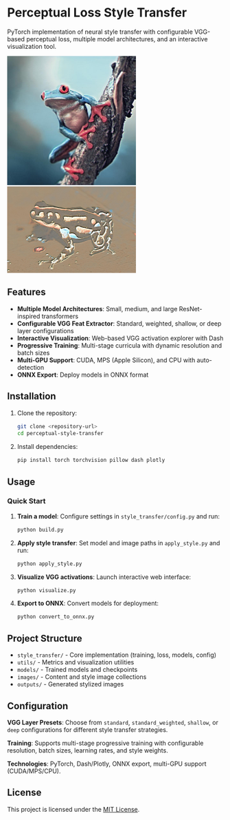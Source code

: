 # Perceptual Loss Style Transfer

PyTorch implementation of neural style transfer with configurable VGG-based perceptual loss, multiple model architectures, and an interactive visualization tool.

<img src="examples/frog2.jpg" width="300">
<img src="examples/frog3.jpg" width="300">

## Features

- **Multiple Model Architectures**: Small, medium, and large ResNet-inspired transformers
- **Configurable VGG Feat Extractor**: Standard, weighted, shallow, or deep layer configurations
- **Interactive Visualization**: Web-based VGG activation explorer with Dash
- **Progressive Training**: Multi-stage curricula with dynamic resolution and batch sizes
- **Multi-GPU Support**: CUDA, MPS (Apple Silicon), and CPU with auto-detection
- **ONNX Export**: Deploy models in ONNX format

## Installation

1. Clone the repository:
   ```bash
   git clone <repository-url>
   cd perceptual-style-transfer
   ```

2. Install dependencies:
   ```bash
   pip install torch torchvision pillow dash plotly
   ```

## Usage

### Quick Start

1. **Train a model**: Configure settings in `style_transfer/config.py` and run:
   ```bash
   python build.py
   ```

2. **Apply style transfer**: Set model and image paths in `apply_style.py` and run:
   ```bash
   python apply_style.py
   ```

3. **Visualize VGG activations**: Launch interactive web interface:
   ```bash
   python visualize.py
   ```

4. **Export to ONNX**: Convert models for deployment:
   ```bash
   python convert_to_onnx.py
   ```

## Project Structure

- `style_transfer/` - Core implementation (training, loss, models, config)
- `utils/` - Metrics and visualization utilities  
- `models/` - Trained models and checkpoints
- `images/` - Content and style image collections
- `outputs/` - Generated stylized images

## Configuration

**VGG Layer Presets**: Choose from `standard`, `standard_weighted`, `shallow`, or `deep` configurations for different style transfer strategies.

**Training**: Supports multi-stage progressive training with configurable resolution, batch sizes, learning rates, and style weights.

**Technologies**: PyTorch, Dash/Plotly, ONNX export, multi-GPU support (CUDA/MPS/CPU).

## License

This project is licensed under the [MIT License](LICENSE).
